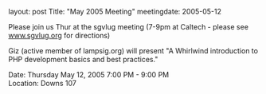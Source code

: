 layout: post
Title: "May 2005 Meeting"
meetingdate: 2005-05-12

Please join us Thur at the sgvlug meeting (7-9pm at Caltech - please see       
www.sgvlug.org for directions)                                                 
                                                                             
Giz (active member of lampsig.org) will present "A Whirlwind introduction to   
PHP development basics and best practices."                                    
                                                                             
Date: Thursday May 12, 2005 7:00 PM - 9:00 PM                                    
Location: Downs 107                                         
